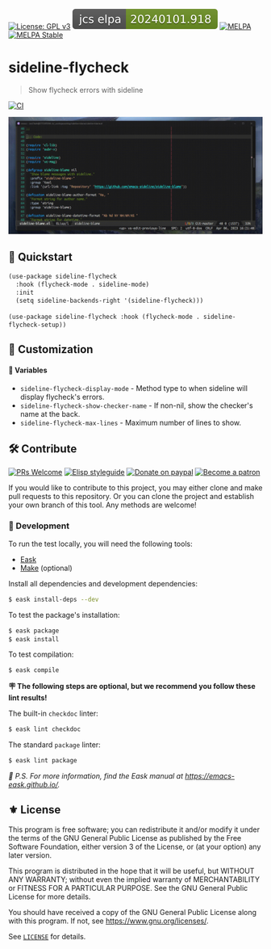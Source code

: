 [![License: GPL v3](https://img.shields.io/badge/License-GPL%20v3-blue.svg)](https://www.gnu.org/licenses/gpl-3.0)
[![JCS-ELPA](https://raw.githubusercontent.com/jcs-emacs/badges/master/elpa/v/sideline-flycheck.svg)](https://jcs-emacs.github.io/jcs-elpa/#/sideline-flycheck)
[![MELPA](https://melpa.org/packages/sideline-flycheck-badge.svg)](https://melpa.org/#/sideline-flycheck)
[![MELPA Stable](https://stable.melpa.org/packages/sideline-flycheck-badge.svg)](https://stable.melpa.org/#/sideline-flycheck)

# sideline-flycheck
> Show flycheck errors with sideline

[![CI](https://github.com/emacs-sideline/sideline-flycheck/actions/workflows/test.yml/badge.svg)](https://github.com/emacs-sideline/sideline-flycheck/actions/workflows/test.yml)

![demo](etc/demo.gif)

## 🔨 Quickstart

```elisp
(use-package sideline-flycheck
  :hook (flycheck-mode . sideline-mode)
  :init
  (setq sideline-backends-right '(sideline-flycheck)))

(use-package sideline-flycheck :hook (flycheck-mode . sideline-flycheck-setup))
```

## 🔧 Customization

#### 🧪 Variables

- `sideline-flycheck-display-mode` - Method type to when sideline will display flycheck's errors.
- `sideline-flycheck-show-checker-name` - If non-nil, show the checker's name at the back.
- `sideline-flycheck-max-lines` - Maximum number of lines to show.

## 🛠️ Contribute

[![PRs Welcome](https://img.shields.io/badge/PRs-welcome-brightgreen.svg)](http://makeapullrequest.com)
[![Elisp styleguide](https://img.shields.io/badge/elisp-style%20guide-purple)](https://github.com/bbatsov/emacs-lisp-style-guide)
[![Donate on paypal](https://img.shields.io/badge/paypal-donate-1?logo=paypal&color=blue)](https://www.paypal.me/jcs090218)
[![Become a patron](https://img.shields.io/badge/patreon-become%20a%20patron-orange.svg?logo=patreon)](https://www.patreon.com/jcs090218)

If you would like to contribute to this project, you may either
clone and make pull requests to this repository. Or you can
clone the project and establish your own branch of this tool.
Any methods are welcome!

### 🔬 Development

To run the test locally, you will need the following tools:

- [Eask](https://emacs-eask.github.io/)
- [Make](https://www.gnu.org/software/make/) (optional)

Install all dependencies and development dependencies:

```sh
$ eask install-deps --dev
```

To test the package's installation:

```sh
$ eask package
$ eask install
```

To test compilation:

```sh
$ eask compile
```

**🪧 The following steps are optional, but we recommend you follow these lint results!**

The built-in `checkdoc` linter:

```sh
$ eask lint checkdoc
```

The standard `package` linter:

```sh
$ eask lint package
```

*📝 P.S. For more information, find the Eask manual at https://emacs-eask.github.io/.*

## ⚜️ License

This program is free software; you can redistribute it and/or modify
it under the terms of the GNU General Public License as published by
the Free Software Foundation, either version 3 of the License, or
(at your option) any later version.

This program is distributed in the hope that it will be useful,
but WITHOUT ANY WARRANTY; without even the implied warranty of
MERCHANTABILITY or FITNESS FOR A PARTICULAR PURPOSE.  See the
GNU General Public License for more details.

You should have received a copy of the GNU General Public License
along with this program.  If not, see <https://www.gnu.org/licenses/>.

See [`LICENSE`](./LICENSE.txt) for details.
